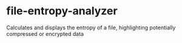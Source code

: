 # file-entropy-analyzer
Calculates and displays the entropy of a file, highlighting potentially compressed or encrypted data
